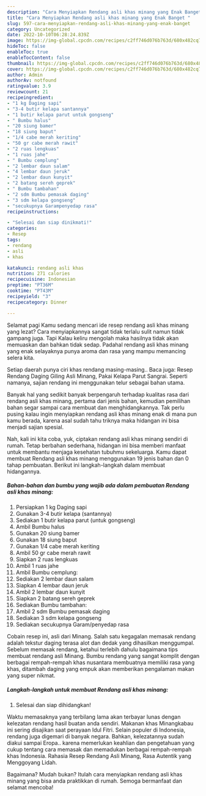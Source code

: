 ```yaml
---
description: "Cara Menyiapkan Rendang asli khas minang yang Enak Banget "
title: "Cara Menyiapkan Rendang asli khas minang yang Enak Banget "
slug: 597-cara-menyiapkan-rendang-asli-khas-minang-yang-enak-banget
category: Uncategorized
date: 2022-10-10T06:28:24.839Z
image: https://img-global.cpcdn.com/recipes/c2ff746d076b763d/680x482cq70/rendang-asli-khas-minang-foto-resep-utama.jpg
hideToc: false
enableToc: true
enableTocContent: false
thumbnail: https://img-global.cpcdn.com/recipes/c2ff746d076b763d/680x482cq70/rendang-asli-khas-minang-foto-resep-utama.jpg
cover: https://img-global.cpcdn.com/recipes/c2ff746d076b763d/680x482cq70/rendang-asli-khas-minang-foto-resep-utama.jpg
author: Admin
authorAv: notfound
ratingvalue: 3.9
reviewcount: 21
recipeingredient:
- "1 kg Daging sapi"
- "3-4 butir kelapa santannya"
- "1 butir kelapa parut untuk gongseng"
- " Bumbu halus"
- "20 siung bamer"
- "18 siung baput"
- "1/4 cabe merah keriting"
- "50 gr cabe merah rawit"
- "2 ruas lengkuas"
- "1 ruas jahe"
- " Bumbu cemplung"
- "2 lembar daun salam"
- "4 lembar daun jeruk"
- "2 lembar daun kunyit"
- "2 batang sereh geprek"
- " Bumbu tambahan"
- "2 sdm Bumbu pemasak daging"
- "3 sdm kelapa gongseng"
- "secukupnya Garampenyedap rasa"
recipeinstructions:

- "Selesai dan siap dinikmati!"
categories:
- Resep
tags:
- rendang
- asli
- khas

katakunci: rendang asli khas 
nutrition: 271 calories
recipecuisine: Indonesian
preptime: "PT36M"
cooktime: "PT43M"
recipeyield: "3"
recipecategory: Dinner

---
```



Selamat pagi Kamu sedang mencari ide resep rendang asli khas minang yang lezat? Cara menyiapkannya sangat tidak terlalu sulit namun tidak gampang juga. Tapi Kalau keliru mengolah maka hasilnya tidak akan memuaskan dan bahkan tidak sedap. Padahal rendang asli khas minang yang enak selayaknya punya aroma dan rasa yang mampu memancing selera kita.


Setiap daerah punya ciri khas rendang masing-masing.. Baca juga: Resep Rendang Daging Giling Asli Minang, Pakai Kelapa Parut Sangrai. Seperti namanya, sajian rendang ini menggunakan telur sebagai bahan utama.

Banyak hal yang sedikit banyak berpengaruh terhadap kualitas rasa dari rendang asli khas minang, pertama dari jenis bahan, kemudian pemilihan bahan segar sampai cara membuat dan menghidangkannya. Tak perlu pusing kalau ingin menyiapkan rendang asli khas minang enak di mana pun kamu berada, karena asal sudah tahu triknya maka hidangan ini bisa menjadi sajian spesial.


Nah, kali ini kita coba, yuk, ciptakan rendang asli khas minang sendiri di rumah. Tetap berbahan sederhana, hidangan ini bisa memberi manfaat untuk membantu menjaga kesehatan tubuhmu sekeluarga. Kamu dapat membuat Rendang asli khas minang menggunakan 19 jenis bahan dan 0 tahap pembuatan. Berikut ini langkah-langkah dalam membuat hidangannya.

<!--inarticleads1-->

##### Bahan-bahan dan bumbu yang wajib ada dalam pembuatan Rendang asli khas minang:

1. Persiapkan 1 kg Daging sapi
1. Gunakan 3-4 butir kelapa (santannya)
1. Sediakan 1 butir kelapa parut (untuk gongseng)
1. Ambil  Bumbu halus
1. Gunakan 20 siung bamer
1. Gunakan 18 siung baput
1. Gunakan 1/4 cabe merah keriting
1. Ambil 50 gr cabe merah rawit
1. Siapkan 2 ruas lengkuas
1. Ambil 1 ruas jahe
1. Ambil  Bumbu cemplung:
1. Sediakan 2 lembar daun salam
1. Siapkan 4 lembar daun jeruk
1. Ambil 2 lembar daun kunyit
1. Siapkan 2 batang sereh geprek
1. Sediakan  Bumbu tambahan:
1. Ambil 2 sdm Bumbu pemasak daging
1. Sediakan 3 sdm kelapa gongseng
1. Sediakan secukupnya Garam/penyedap rasa


Cobain resep ini, asli dari Minang. Salah satu kegagalan memasak rendang adalah tekstur daging terasa alot dan dedak yang dihasilkan menggumpal. Sebelum memasak rendang, ketahui terlebih dahulu bagaimana tips membuat rendang asli Minang. Bumbu rendang yang sangat komplit dengan berbagai rempah-rempah khas nusantara membuatnya memiliki rasa yang khas, ditambah daging yang empuk akan memberikan pengalaman makan yang super nikmat. 

<!--inarticleads2-->

##### Langkah-langkah untuk membuat Rendang asli khas minang:


1. Selesai dan siap dihidangkan!

Waktu memasaknya yang terbilang lama akan terbayar lunas dengan kelezatan rendang hasil buatan anda sendiri. Makanan khas Minangkabau ini sering disajikan saat perayaan Idul Fitri. Selain populer di Indonesia, rendang juga digemari di banyak negara. Bahkan, kelezatannya sudah diakui sampai Eropa.. karena memerlukan keahlian dan pengetahuan yang cukup tentang cara memasak dan memadukan berbagai rempah-rempah khas Indonesia. Rahasia Resep Rendang Asli Minang, Rasa Autentik yang Menggoyang Lidah. 

Bagaimana? Mudah bukan? Itulah cara menyiapkan rendang asli khas minang yang bisa anda praktikkan di rumah. Semoga bermanfaat dan selamat mencoba!
